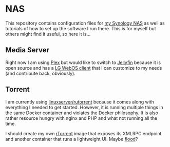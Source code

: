 # NAS

This repository contains configuration files for [my Synology NAS] as well as
tutorials of how to set up the software I run there. This is for myself but
others might find it useful, so here it is…

## Media Server

Right now I am using [Plex] but would like to switch to [Jellyfin] because it is
open source and has a [LG WebOS client] that I can customize to my needs (and
contribute back, obviously).

## Torrent

I am currently using [linuxserver/rutorrent] because it comes along with
everything I needed to get started. However, it is running multiple things in
the same Docker container and violates the Docker philosophy. It is also rather
resource hungry with nginx and PHP and what not running all the time.

I should create my own [rTorrent] image that exposes its XMLRPC endpoint and
another container that runs a lightweight UI. Maybe [flood]?

[flood]: https://github.com/Flood-UI/flood
[Jellyfin]: https://jellyfin.org/
[linuxserver/rutorrent]: https://github.com/linuxserver/docker-rutorrent
[LG WebOS client]: https://github.com/jellyfin/jellyfin-webos
[my Synology NAS]: https://www.synology.com/en-global/products/DS918+
[Plex]: https://www.plex.tv/
[rTorrent]: https://github.com/rakshasa/rtorrent
